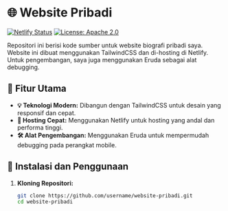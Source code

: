 # 🌐 Website Pribadi

[![Netlify Status](https://api.netlify.com/api/v1/badges/3fd792f9-cab7-4e4c-a307-9be48eeb9676/deploy-status)](https://app.netlify.com/sites/nature-company/deploys) 
[![License: Apache 2.0](https://img.shields.io/badge/License-Apache%202.0-blue.svg)](https://opensource.org/licenses/Apache-2.0)

Repositori ini berisi kode sumber untuk website biografi pribadi saya. Website ini dibuat menggunakan TailwindCSS dan di-hosting di Netlify. Untuk pengembangan, saya juga menggunakan Eruda sebagai alat debugging.

## 🌟 Fitur Utama

- **💡 Teknologi Modern:** Dibangun dengan TailwindCSS untuk desain yang responsif dan cepat.
- **🚀 Hosting Cepat:** Menggunakan Netlify untuk hosting yang andal dan performa tinggi.
- **🛠️ Alat Pengembangan:** Menggunakan Eruda untuk mempermudah debugging pada perangkat mobile.

## 🚧 Instalasi dan Penggunaan

1. **Kloning Repositori:**
   ```bash
   git clone https://github.com/username/website-pribadi.git
   cd website-pribadi